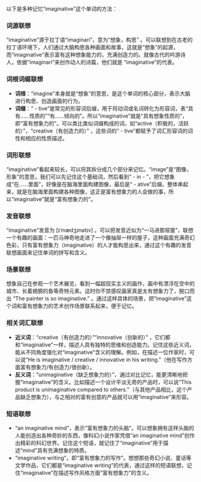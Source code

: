 以下是多种记忆“imaginative”这个单词的方法：

### 词源联想
“imaginative”源于拉丁语“imaginari”，意为“想象，构思” 。可以联想到在古老的拉丁语环境下，人们通过大脑构思各种画面和故事，这就是“想象”的起源，而“imaginative”表示富有这种想象能力的，充满创造力的。就像古代的吟游诗人，依据“imaginari”来创作动人的诗篇，他们就是 “imaginative”的代表。 

### 词根词缀联想
 - **词根**：“imagine”本身就是“想象”的意思，是这个单词的核心部分，表示大脑进行构思、创造画面的行为。
 - **词缀**：“ - tive”是常见的形容词后缀，用于将动词或名词转化为形容词，表“具有……性质的”“有……倾向的”。所以“imaginative”就是“具有想象性质的”，即“富有想象力的”。可以类比类似词缀构成的词，如“active（积极的，活跃的）”，“creative（有创造力的）” ，这些词的“ - tive”都赋予了词汇形容词的词性和相应的性质描述。 

### 词形联想
“imaginative”看起来较长，可以将其拆分成几个部分来记忆。“image”是“图像，形象”的意思，我们可以先记住这个基础词，然后看到“ - in - ”，把它想象成“在……里面”，好像是在脑海里面构建图像，最后是“ - ative”后缀。整体串起来，就是在脑海里面构建各种图像，这正是富有想象力的人会做的事，所以“imaginative”就是“富有想象力的”。 

### 发音联想
“imaginative”发音为 [ɪˈmædʒɪnətɪv] 。可以把发音近似为“一马进那屉屋”，联想一个有趣的画面：一匹马神奇地走进了一个像抽屉一样的屋子，这种画面充满奇幻色彩，只有富有想象力（imaginative）的人才能构思出来，通过这个有趣的发音联想画面来记住单词的拼写和含义。 

### 场景联想
想象自己在参观一个艺术展览，看到一幅超现实主义的画作，画中有漂浮在空中的城市、长着翅膀的鱼等奇特元素。这时你不禁感叹画家真是太有想象力了，脱口而出 “The painter is so imaginative.” 。通过这样具体的场景，把“imaginative”这个词和富有想象力的艺术创作场景联系起来，便于记忆。 

### 相关词汇联想
 - **近义词**：“creative（有创造力的）”“innovative（创新的）” ，它们都和“imaginative”一样，描述人具有独特的思维和创造能力。记住这些近义词，能从不同角度强化对“imaginative”含义的理解。例如，在描述一位作家时，可以说“He is imaginative / creative / innovative in his writing.”（他在写作方面富有想象力/有创造力/很创新）。
 - **反义词**：“unimaginative（缺乏想象力的）”，通过对比记忆，能更清晰地把握“imaginative”的含义。比如描述一个设计平淡无奇的产品时，可以说“This product is unimaginative compared to others.”（与其他产品相比，这个产品缺乏想象力），与之相对的富有创意的产品就可以用“imaginative”来形容。 

### 短语联想
 - “an imaginative mind”，表示“富有想象力的头脑”。可以想象拥有这样头脑的人能创造出各种奇妙的东西，像科幻小说作家凭借“an imaginative mind”创作出精彩的科幻世界。记住这个短语，就记住了“imaginative”用于描述“mind”具有充满想象的特质。 
 - “imaginative writing”，即“富有想象力的写作”。想想那些奇幻小说、童话等文学作品，它们都是“imaginative writing”的代表，通过这样的短语联想，记住“imaginative”在描述写作风格方面“富有想象力”的含义。 